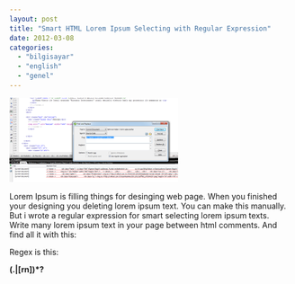 ```yaml
---
layout: post
title: "Smart HTML Lorem Ipsum Selecting with Regular Expression"
date: 2012-03-08
categories: 
  - "bilgisayar"
  - "english"
  - "genel"
---
```


[![](/images/3a12a-loremipsum.png)](https://suatatan.wordpress.com/wp-content/uploads/2012/03/3a12a-loremipsum.png)

Lorem Ipsum is filling things for desinging web page. When you finished your designing you deleting lorem ipsum text. You can make this manually. But i wrote a regular expression for smart selecting lorem ipsum texts.  
Write many lorem ipsum text in your page between html comments. And find all it with this:  
  
Regex is this:  
  
  
**(.|\[rn\])\*?**
